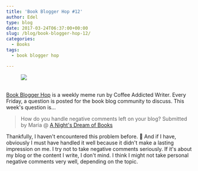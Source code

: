 ```yaml
---
title: 'Book Blogger Hop #12'
author: Edel
type: blog
date: 2017-03-24T06:37:00+00:00
slug: /blog/book-blogger-hop-12/
categories:
  - Books
tags:
  - book blogger hop

---
```

<figure><a rel="_nofollow" href="http://www.coffeeaddictedwriter.com/p/blog-page.html"><img src="https://i1.wp.com/3.bp.blogspot.com/-2bKizvp-A9w/WEjGAM4OjJI/AAAAAAAAV50/nU3xHQNtvSQQ8dRsB8OueG061E99KPrYACLcB/s1600/Book%2BBlogger%2BHop%2B%2528Final%2529.png?w=663&#038;ssl=1" data-recalc-dims="1" /></a></figure> 

<a rel="_nofollow" href="http://www.coffeeaddictedwriter.com/p/blog-page.html"></a>

<a rel="_nofollow" href="http://www.coffeeaddictedwriter.com/p/blog-page.html"><br /> </a><a rel="_nofollow" href="http://www.coffeeaddictedwriter.com/p/blog-page.html">Book Blogger Hop</a> is a weekly meme run by Coffee Addicted Writer. Every Friday, a question is posted for the book blog community to discuss. This week's question is&#8230;

> How do you handle negative comments left on your blog? Submitted by Maria @ [A Night's Dream of Books][1]

Thankfully, I haven't encountered this problem before. 🙂 And if I have, obviously I must have handled it well because it didn't make a lasting impression on me. I try not to take negative comments seriously. If it's about my blog or the content I write, I don't mind. I think I might not take personal negative comments very well, depending on the topic.

 [1]: https://anightsdreamofbooks.blogspot.com/
